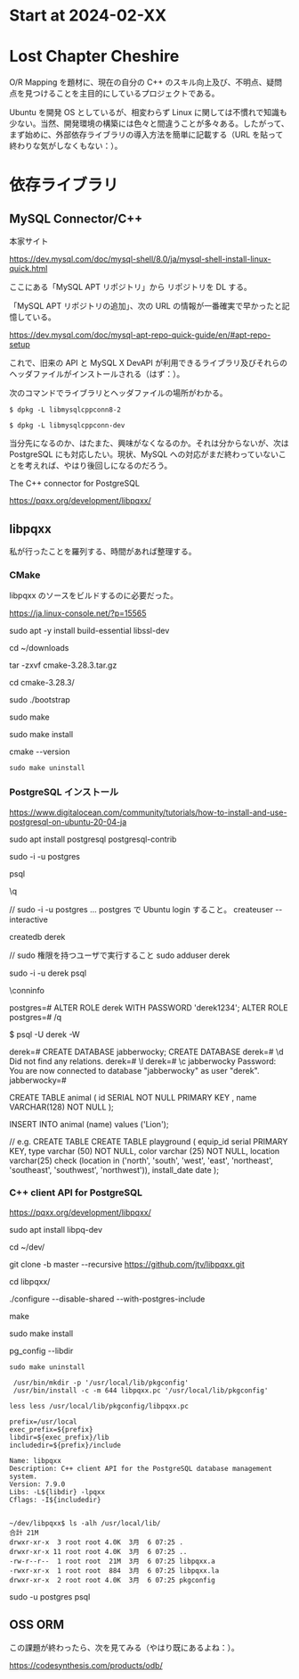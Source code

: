 # Start at 2024-02-XX

# Lost Chapter Cheshire

O/R Mapping を題材に、現在の自分の C++ のスキル向上及び、不明点、疑問点を見つけることを主目的にしているプロジェクトである。

Ubuntu を開発 OS としているが、相変わらず Linux に関しては不慣れで知識も少ない。当然、開発環境の構築には色々と間違うことが多々ある。したがって、まず始めに、外部依存ライブラリの導入方法を簡単に記載する（URL を貼って終わりな気がしなくもない：）。

# 依存ライブラリ

## MySQL Connector/C++

本家サイト

https://dev.mysql.com/doc/mysql-shell/8.0/ja/mysql-shell-install-linux-quick.html

ここにある「MySQL APT リポジトリ」から リポジトリを DL する。

「MySQL APT リポジトリの追加」、次の URL の情報が一番確実で早かったと記憶している。

https://dev.mysql.com/doc/mysql-apt-repo-quick-guide/en/#apt-repo-setup

これで、旧来の API と MySQL X DevAPI が利用できるライブラリ及びそれらのヘッダファイルがインストールされる（はず：）。

次のコマンドでライブラリとヘッダファイルの場所がわかる。
```
$ dpkg -L libmysqlcppconn8-2
```

```
$ dpkg -L libmysqlcppconn-dev
```

当分先になるのか、はたまた、興味がなくなるのか。それは分からないが、次は PostgreSQL にも対応したい。現状、MySQL への対応がまだ終わっていないことを考えれば、やはり後回しになるのだろう。

The C++ connector for PostgreSQL

https://pqxx.org/development/libpqxx/

## libpqxx

私が行ったことを羅列する、時間があれば整理する。

### CMake

libpqxx のソースをビルドするのに必要だった。

https://ja.linux-console.net/?p=15565

sudo apt -y install build-essential libssl-dev

cd ~/downloads

tar -zxvf cmake-3.28.3.tar.gz

cd cmake-3.28.3/

sudo ./bootstrap

sudo make

sudo make install

cmake --version

```
sudo make uninstall
```

### PostgreSQL インストール

https://www.digitalocean.com/community/tutorials/how-to-install-and-use-postgresql-on-ubuntu-20-04-ja

sudo apt install postgresql postgresql-contrib

sudo -i -u postgres

psql

\q

// sudo -i -u postgres ... postgres で Ubuntu login すること。
createuser --interactive

createdb derek

// sudo 権限を持つユーザで実行すること
sudo adduser derek

sudo -i -u derek
psql

\conninfo

postgres=# ALTER ROLE derek WITH PASSWORD 'derek1234';
ALTER ROLE
postgres=# /q

$ psql -U derek -W

derek=# CREATE DATABASE jabberwocky;
CREATE DATABASE
derek=# \d
Did not find any relations.
derek=# \l
derek=# \c jabberwocky
Password: 
You are now connected to database "jabberwocky" as user "derek".
jabberwocky=# 


CREATE TABLE animal (
    id SERIAL NOT NULL PRIMARY KEY
    , name VARCHAR(128) NOT NULL
);

INSERT INTO animal (name) values ('Lion');

// e.g. CREATE TABLE
CREATE TABLE playground (
    equip_id serial PRIMARY KEY,
    type varchar (50) NOT NULL,
    color varchar (25) NOT NULL,
    location varchar(25) check (location in ('north', 'south', 'west', 'east', 'northeast', 'southeast', 'southwest', 'northwest')),
    install_date date
);

### C++ client API for PostgreSQL

https://pqxx.org/development/libpqxx/

sudo apt install libpq-dev

cd ~/dev/

git clone -b master --recursive https://github.com/jtv/libpqxx.git

cd libpqxx/

./configure --disable-shared --with-postgres-include

make

sudo make install

pg_config --libdir

```
sudo make uninstall
```

```
 /usr/bin/mkdir -p '/usr/local/lib/pkgconfig'
 /usr/bin/install -c -m 644 libpqxx.pc '/usr/local/lib/pkgconfig'

less less /usr/local/lib/pkgconfig/libpqxx.pc

prefix=/usr/local
exec_prefix=${prefix}
libdir=${exec_prefix}/lib
includedir=${prefix}/include

Name: libpqxx
Description: C++ client API for the PostgreSQL database management system.
Version: 7.9.0
Libs: -L${libdir} -lpqxx
Cflags: -I${includedir}


~/dev/libpqxx$ ls -alh /usr/local/lib/
合計 21M
drwxr-xr-x  3 root root 4.0K  3月  6 07:25 .
drwxr-xr-x 11 root root 4.0K  3月  6 07:25 ..
-rw-r--r--  1 root root  21M  3月  6 07:25 libpqxx.a
-rwxr-xr-x  1 root root  884  3月  6 07:25 libpqxx.la
drwxr-xr-x  2 root root 4.0K  3月  6 07:25 pkgconfig
```

sudo -u postgres psql



## OSS ORM

この課題が終わったら、次を見てみる（やはり既にあるよね：）。

https://codesynthesis.com/products/odb/
